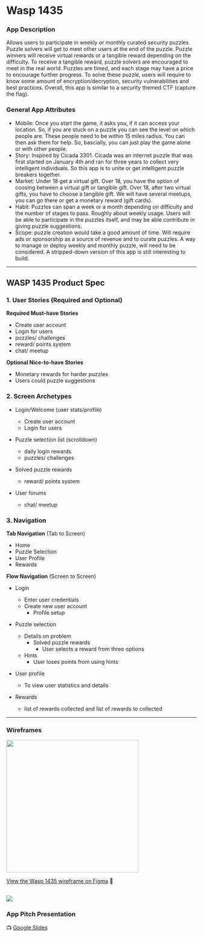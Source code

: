 # Wasp 1435

### App Description

Allows users to participate in weekly or monthly curated security puzzles. Puzzle solvers will get to meet other users at the end of the puzzle. Puzzle winners will receive virtual rewards or a tangible reward depending on the difficulty. To receive a tangible reward, puzzle solvers are encouraged to meet in the real world. Puzzles are timed, and each stage may have a price to encourage further progress.
To solve these puzzle, users will require to know some amount of encryption/decryption, security vulnerabilities and best practices. Overall, this app is similar to a security themed CTF (capture the flag).

### General App Attributes

- Mobile: Once you start the game, it asks you, if it can access your location. So, if you are stuck on a puzzle you can see the level on which people are. These people need to be within 15 miles radius. You can then ask them for help. So, bascially, you can just play the game alone or with other people.
- Story: Inspired by Cicada 3301. Cicada was  an internet puzzle that was first started on January 4th and ran for three years to collect very intelligent individuals. So this app is to unite or get intelligent puzzle breakers together.
- Market: Under 18 get a virtual gift. Over 18, you have the option of coosing between a virtual gift or tangible gift. Over 18, after two virtual gifts, you have to choose a tangible gift. We will have several meetups, you can go there or get a monetary reward (gift cards).
- Habit: Puzzles can span a week or a month depending on difficulty and the number of stages to pass. Roughly about weekly usage. Users will be able to participate in the puzzles itself, and may be able contribute in giving puzzle suggestions.
- Scope: puzzle creation would take a good amount of time. Will require ads or sponsorship as a source of revenue and to curate puzzles. A way to manage or deploy weekly and monthly puzzle, will need to be considered. A stripped-down version of this app is still interesting to build. 

---


## WASP 1435 Product Spec

### 1. User Stories (Required and Optional)

**Required Must-have Stories**

 * Create user account
 * Login for users
 * puzzles/ challenges 
 * reward/ points system
 * chat/ meetup

**Optional Nice-to-have Stories**

 * Monetary rewards for harder puzzles
 * Users could puzzle suggestions

### 2. Screen Archetypes

 * Login/Welcome (user stats/profile)
    * Create user account
    * Login for users
     
 * Puzzle selection list (scrolldown)
    * daily login rewards
    * puzzles/ challenges 
   
 * Solved puzzle rewards 
    * reward/ points system
 
 * User forums
     * chat/ meetup

### 3. Navigation

**Tab Navigation** (Tab to Screen)

 * Home
 * Puzzle Selection
 * User Profile
 * Rewards

**Flow Navigation** (Screen to Screen)

 * Login
   * Enter user credentials 
   * Create new user account
     * Profile setup

 * Puzzle selection
     * Details on problem
         * Solved puzzle rewards
             * User selects a reward from three options
     * Hints
         * User loses points from using hints
         
 * User profile
     * To view user statistics and details

 * Rewards 
     * list of rewards collected and list of rewards to collected

 

---

### Wireframes

<img src="https://i.imgur.com/gywaKMm.gif" width=350><br> 

[View the Wasp 1435 wireframe on Figma](https://www.figma.com/file/UWs4KAQvY8XT1IWMeJsZccc1/Wasp-1435-Wireframe?node-id=0%3A1) 📱

<img src="https://i.imgur.com/ddw0s5h.png"><br> 
---

### App Pitch Presentation

📺 [Google Slides](https://docs.google.com/presentation/d/1bm6nu_xd5UTX4aBJwjItyu_cjxzdkC4M-uq7aS2iQr8/edit?usp=sharing)
